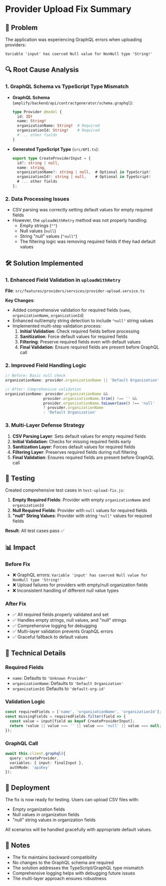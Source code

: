 # Provider Upload Fix Summary

## 🚨 Problem
The application was experiencing GraphQL errors when uploading providers:
```
Variable 'input' has coerced Null value for NonNull type 'String!'
```

## 🔍 Root Cause Analysis

### 1. GraphQL Schema vs TypeScript Type Mismatch
- **GraphQL Schema** (`amplify/backend/api/contractgenerator/schema.graphql`):
  ```graphql
  type Provider @model {
    id: ID!
    name: String!
    organizationName: String!  # Required
    organizationId: String!    # Required
    # ... other fields
  }
  ```

- **Generated TypeScript Type** (`src/API.ts`):
  ```typescript
  export type CreateProviderInput = {
    id?: string | null,
    name: string,
    organizationName?: string | null,  # Optional in TypeScript!
    organizationId?: string | null,    # Optional in TypeScript!
    # ... other fields
  };
  ```

### 2. Data Processing Issues
- CSV parsing was correctly setting default values for empty required fields
- However, the `uploadWithRetry` method was not properly handling:
  - Empty strings (`""`)
  - Null values (`null`)
  - String "null" values (`"null"`)
  - The filtering logic was removing required fields if they had default values

## 🛠️ Solution Implemented

### 1. Enhanced Field Validation in `uploadWithRetry`

**File**: `src/features/providers/services/provider-upload.service.ts`

**Key Changes**:
- Added comprehensive validation for required fields (`name`, `organizationName`, `organizationId`)
- Enhanced null/empty string detection to include `"null"` string values
- Implemented multi-step validation process:
  1. **Initial Validation**: Check required fields before processing
  2. **Sanitization**: Force default values for required fields
  3. **Filtering**: Preserve required fields even with default values
  4. **Final Validation**: Ensure required fields are present before GraphQL call

### 2. Improved Field Handling Logic

```typescript
// Before: Basic null check
organizationName: provider.organizationName || 'Default Organization'

// After: Comprehensive validation
organizationName: provider.organizationName && 
                 provider.organizationName.trim() !== '' && 
                 provider.organizationName.toLowerCase() !== 'null' 
                 ? provider.organizationName 
                 : 'Default Organization'
```

### 3. Multi-Layer Defense Strategy

1. **CSV Parsing Layer**: Sets default values for empty required fields
2. **Initial Validation**: Checks for missing required fields early
3. **Sanitization Layer**: Forces default values for required fields
4. **Filtering Layer**: Preserves required fields during null filtering
5. **Final Validation**: Ensures required fields are present before GraphQL call

## 🧪 Testing

Created comprehensive test cases in `test-upload-fix.js`:

1. **Empty Required Fields**: Provider with empty `organizationName` and `organizationId`
2. **Null Required Fields**: Provider with `null` values for required fields
3. **"null" String Values**: Provider with string `"null"` values for required fields

**Result**: All test cases pass ✅

## 📊 Impact

### Before Fix
- ❌ GraphQL errors: `Variable 'input' has coerced Null value for NonNull type 'String!'`
- ❌ Upload failures for providers with empty/null organization fields
- ❌ Inconsistent handling of different null value types

### After Fix
- ✅ All required fields properly validated and set
- ✅ Handles empty strings, null values, and "null" strings
- ✅ Comprehensive logging for debugging
- ✅ Multi-layer validation prevents GraphQL errors
- ✅ Graceful fallback to default values

## 🔧 Technical Details

### Required Fields
- `name`: Defaults to `'Unknown Provider'`
- `organizationName`: Defaults to `'Default Organization'`
- `organizationId`: Defaults to `'default-org-id'`

### Validation Logic
```typescript
const requiredFields = ['name', 'organizationName', 'organizationId'];
const missingFields = requiredFields.filter(field => {
  const value = input[field as keyof CreateProviderInput];
  return !value || value === '' || value === 'null' || value === null;
});
```

### GraphQL Call
```typescript
await this.client.graphql({
  query: createProvider,
  variables: { input: finalInput },
  authMode: 'apiKey'
});
```

## 🚀 Deployment

The fix is now ready for testing. Users can upload CSV files with:
- Empty organization fields
- Null values in organization fields
- "null" string values in organization fields

All scenarios will be handled gracefully with appropriate default values.

## 📝 Notes

- The fix maintains backward compatibility
- No changes to the GraphQL schema are required
- The solution addresses the TypeScript/GraphQL type mismatch
- Comprehensive logging helps with debugging future issues
- The multi-layer approach ensures robustness 